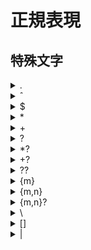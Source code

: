 # 正規表現

## 特殊文字


<details><summary>&period;</summary>

### &period;

`.`はデフォルトで改行以外の任意の文字にマッチします。

`DOTALL`フラグが指定されていれば改行も含むすべての文字にマッチします。


```
.
```

</details>

<details><summary>&circ;</summary>

### &circ;

文字列の先頭にマッチし、`MULTILINE`モードでは各改行の直後にマッチします。

```
^
```

</details>

<details><summary>&dollar;</summary>

### &dollar;

文字列の末尾、あるは文字列の末尾の改行の直前にマッチし、

`MULTILINE`モードでは各改行の直後にもマッチします。

```
$
```

</details>

<details><summary>&ast;</summary>

### &ast;

直前の正規表現を0回以上、できるだけ多く繰り返したものにマッチします。

貪欲マッチします。

```
*
```

</details>

<details><summary>&plus;</summary>

### &plus;

直前の正規表現を1回以上繰り返したものにマッチします。

貪欲マッチします。

```
+
```

</details>

<details><summary>&quest;</summary>

### &quest;

直前の正規表現を0回、または1回繰り返したものにマッチします。

貪欲マッチします。

```
?
```

</details>

<details><summary>&ast;&quest;</summary>

### &ast;&quest;

直前の正規表現を0回以上繰り返したものに非貪欲にマッチします。

```
*?
```

</details>

<details><summary>&plus;&quest;</summary>

### &plus;&quest;

直前の正規表現に1回以上繰り返したものに非貪欲にマッチします。

```
+?
```

</details>

<details><summary>&quest;&quest;</summary>

### &quest;&quest;

直前の正規表現に0回もしくは1回繰り返すものに非貪欲マッチします。

```
??
```

</details>

<details><summary>&lbrace;m&rbrace;</summary>

### &lbrace;m&rbrace;

直前の正規表現をm回数繰り返したものにマッチします。

```
{m}
```

</details>

<details><summary>&lbrace;m,n&rbrace;</summary>

### &lbrace;m,n&rbrace;

直前の正規表現をm回からn回、できるだけ多く繰り返したものにマッチします。

貪欲マッチします。`m`もしくは`n`を省略できます。

```
{m,n}
```

#### 例

<details><summary>aを3回以上</summary>

##### aを3回以上

```
a{3,}
```

</details>

</details>

<details><summary>&lbrace;m,n&rbrace;&quest;</summary>


直前の正規表現をm回からn回繰り返したものに非貪欲にマッチします。

`m`もしくは`n`を省略できます。

```
{m,n}?
```

</details>

<details><summary>&bsol;</summary>

### &bsol;

特殊文字をエスケープ、もしくは特殊シーケンスを合図します。

```
\
```

</details>

<details><summary>&lbrack;&rbrack;</summary>

### &lbrack;&rbrack;

文字の集合を指定するのに使用します。

集合の中では特殊文字は特殊な意味を失いますが、

`[`や`-`はバックスラッシュでエスケープするか、

先頭に配置する必要あります。

将来的に入れ子のサポートがされる予定で、

その場合、エスケープしなければいけなくなる記号もでてきます。

`\w`や`\S`のような文字クラスも集合のなかで受理されますが、

それにマッチする文字は`ASCII`や`LOCALE`モードが湯行であるかに依存します。

```
[]
```

#### 例

<details><summary>a, m, kのいずれかにマッチさせる。</summary>

##### a, m, kのいずれかにマッチさせる。

```
[amk]
```

</details>

<details><summary>範囲を指定する。</summary>

##### 範囲を指定する。

```
[a-z]  // あらゆる小文字とマッチする。
[0-5][0-9]  // 00から59までとマッチする。
[0-9A-Fa-f]  // 任意の16進数にマッチする。
```

</details>

</details>

<details><summary>&vert;</summary>

### &vert;

AとBを任意の正規表現として`A|B`はAとBのいずれかにマッチする表現を

作成します。この方法で複数の正規表現を`|`で区切り、分離できます。

分離された正規表現は左から右へ順に試されます。

```
|
```

</details>
